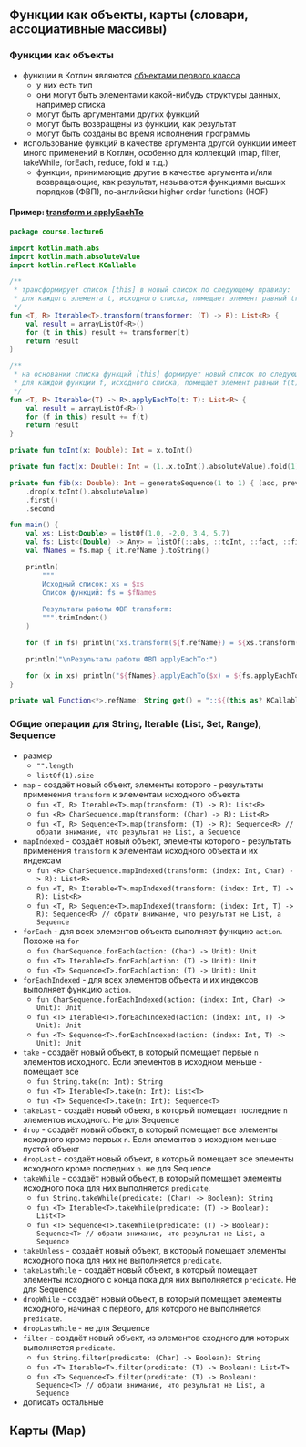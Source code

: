 ## Функции как объекты, карты (словари, ассоциативные массивы)
### Функции как объекты
* функции в Котлин являются [объектами первого класса](https://ru.wikipedia.org/wiki/%D0%9E%D0%B1%D1%8A%D0%B5%D0%BA%D1%82_%D0%BF%D0%B5%D1%80%D0%B2%D0%BE%D0%B3%D0%BE_%D0%BA%D0%BB%D0%B0%D1%81%D1%81%D0%B0)
  * у них есть тип
  * они могут быть элементами какой-нибудь структуры данных, например списка
  * могут быть аргументами других функций
  * могут быть возвращены из функции, как результат
  * могут быть созданы во время исполнения программы
* использование функций в качестве аргумента другой функции имеет много применений в Котлин, особенно для коллекций (map, filter, takeWhile, forEach, reduce, fold и т.д.)
  * функции, принимающие другие в качестве аргумента и/или возвращающие, как результат, называются функциями высших порядков (ФВП), по-английски higher order functions (HOF)
#### Пример: [transform и applyEachTo](transform.kt)
```kotlin
package course.lecture6

import kotlin.math.abs
import kotlin.math.absoluteValue
import kotlin.reflect.KCallable

/**
 * трансформирует список [this] в новый список по следующему правилу:
 * для каждого элемента t, исходного списка, помещает элемент равный transformer(t) в результирующий список
 */
fun <T, R> Iterable<T>.transform(transformer: (T) -> R): List<R> {
    val result = arrayListOf<R>()
    for (t in this) result += transformer(t)
    return result
}

/**
 * на основании списка функций [this] формирует новый список по следующему правилу:
 * для каждой функции f, исходного списка, помещает элемент равный f(t) в результирующий список
 */
fun <T, R> Iterable<(T) -> R>.applyEachTo(t: T): List<R> {
    val result = arrayListOf<R>()
    for (f in this) result += f(t)
    return result
}

private fun toInt(x: Double): Int = x.toInt()

private fun fact(x: Double): Int = (1..x.toInt().absoluteValue).fold(1) { acc, x -> acc * x }

private fun fib(x: Double): Int = generateSequence(1 to 1) { (acc, prevAcc) -> acc + prevAcc to acc }
    .drop(x.toInt().absoluteValue)
    .first()
    .second

fun main() {
    val xs: List<Double> = listOf(1.0, -2.0, 3.4, 5.7)
    val fs: List<(Double) -> Any> = listOf(::abs, ::toInt, ::fact, ::fib)
    val fNames = fs.map { it.refName }.toString()

    println(
        """
        Исходный список: xs = $xs
        Список функций: fs = $fNames
        
        Результаты работы ФВП transform:
        """.trimIndent()
    )

    for (f in fs) println("xs.transform(${f.refName}) = ${xs.transform(f)}")

    println("\nРезультаты работы ФВП applyEachTo:")

    for (x in xs) println("${fNames}.applyEachTo($x) = ${fs.applyEachTo(x)}")
}

private val Function<*>.refName: String get() = "::${(this as? KCallable<*>)?.name ?: toString()}"
```
### Общие операции для String, Iterable (List, Set, Range), Sequence
* размер
  * `"".length`
  * `listOf(1).size`
* `map` - создаёт новый объект, элементы которого - результаты применения `transform` к элементам исходного объекта
  * `fun <T, R> Iterable<T>.map(transform: (T) -> R): List<R>`
  * `fun <R> CharSequence.map(transform: (Char) -> R): List<R>`
  * `fun <T, R> Sequence<T>.map(transform: (T) -> R): Sequence<R> // обрати внимание, что результат не List, а Sequence`
* `mapIndexed` - создаёт новый объект, элементы которого - результаты применения `transform` к элементам исходного объекта и их индексам
  * `fun <R> CharSequence.mapIndexed(transform: (index: Int, Char) -> R): List<R>`
  * `fun <T, R> Iterable<T>.mapIndexed(transform: (index: Int, T) -> R): List<R>`
  * `fun <T, R> Sequence<T>.mapIndexed(transform: (index: Int, T) -> R): Sequence<R> // обрати внимание, что результат не List, а Sequence`
* `forEach` - для всех элементов объекта выполняет функцию `action`. Похоже на `for`
  * `fun CharSequence.forEach(action: (Char) -> Unit): Unit`
  * `fun <T> Iterable<T>.forEach(action: (T) -> Unit): Unit`
  * `fun <T> Sequence<T>.forEach(action: (T) -> Unit): Unit`
* `forEachIndexed` - для всех элементов объекта и их индексов выполняет функцию `action`.
  * `fun CharSequence.forEachIndexed(action: (index: Int, Char) -> Unit): Unit`
  * `fun <T> Iterable<T>.forEachIndexed(action: (index: Int, T) -> Unit): Unit`
  * `fun <T> Sequence<T>.forEachIndexed(action: (index: Int, T) -> Unit): Unit`
* `take` - создаёт новый объект, в который помещает первые `n` элементов исходного. Если элементов в исходном меньше - помещает все 
  * `fun String.take(n: Int): String`
  * `fun <T> Iterable<T>.take(n: Int): List<T>`
  * `fun <T> Sequence<T>.take(n: Int): Sequence<T>`
* `takeLast` - создаёт новый объект, в который помещает последние `n` элементов исходного. Не для Sequence
* `drop` - создаёт новый объект, в который помещает все элементы исходного кроме первых `n`. Если элементов в исходном меньше - пустой объект
* `dropLast` - создаёт новый объект, в который помещает все элементы исходного кроме последних `n`. не для Sequence
* `takeWhile` - создаёт новый объект, в который помещает элементы исходного пока для них выполняется `predicate`.
  * `fun String.takeWhile(predicate: (Char) -> Boolean): String`
  * `fun <T> Iterable<T>.takeWhile(predicate: (T) -> Boolean): List<T>`
  * `fun <T> Sequence<T>.takeWhile(predicate: (T) -> Boolean): Sequence<T> // обрати внимание, что результат не List, а Sequence`
* `takeUnless` - создаёт новый объект, в который помещает элементы исходного пока для них не выполняется `predicate`.
* `takeLastWhile` - создаёт новый объект, в который помещает элементы исходного с конца пока для них выполняется `predicate`. Не для Sequence
* `dropWhile` - создаёт новый объект, в который помещает элементы исходного, начиная с первого, для которого не выполняется `predicate`.
* `dropLastWhile` - не для Sequence
* `filter` - создаёт новый объект, из элементов сходного для которых выполняется `predicate`.
  * `fun String.filter(predicate: (Char) -> Boolean): String`
  * `fun <T> Iterable<T>.filter(predicate: (T) -> Boolean): List<T>`
  * `fun <T> Sequence<T>.filter(predicate: (T) -> Boolean): Sequence<T> // обрати внимание, что результат не List, а Sequence`
* дописать остальные
## Карты (Map)
